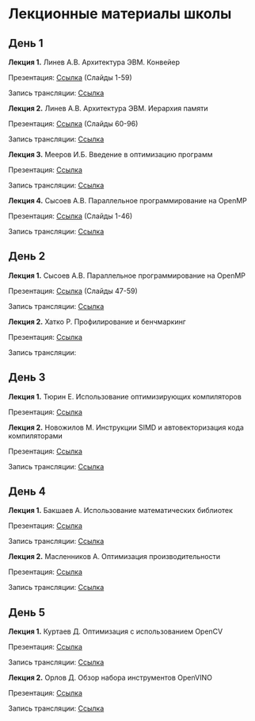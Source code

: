 # Лекционные материалы школы

## День 1

__Лекция 1.__ Линев А.В. Архитектура ЭВМ. Конвейер

  Презентация: [Cсылка](1.1-1.2._Linev_-_Architecture_Pipeline_and_Memory.pdf) (Слайды 1-59)

  Запись трансляции: [Cсылка](http://cloud.unn.ru/s/2xx38WspnQCPtar)

__Лекция 2.__ Линев А.В. Архитектура ЭВМ. Иерархия памяти

  Презентация: [Cсылка](1.1-1.2._Linev_-_Architecture_Pipeline_and_Memory.pdf) (Слайды 60-96)

  Запись трансляции: [Cсылка](http://cloud.unn.ru/s/Tie7yXwSZkNBHar)

__Лекция 3.__ Мееров И.Б. Введение в оптимизацию программ

  Презентация: [Cсылка](1.3._Meyerov_-_Intro_to_optimization.pdf)
  
  Запись трансляции: [Cсылка](http://cloud.unn.ru/s/YNyoKgCSpybeSqB)

__Лекция 4.__ Сысоев А.В. Параллельное программирование на OpenMP

  Презентация: [Cсылка](1.4-2.1._Sysoev_-_OpenMP.pdf) (Слайды 1-46)

  Запись трансляции: [Cсылка](http://cloud.unn.ru/s/epgDPgrBCmLHxzj)

## День 2

__Лекция 1.__ Сысоев А.В. Параллельное программирование на OpenMP

  Презентация: [Cсылка](1.4-2.1._Sysoev_-_OpenMP.pdf) (Слайды 47-59) 

  Запись трансляции: [Cсылка](http://cloud.unn.ru/s/fb2nPKZ3rcM6PD8)

__Лекция 2.__ Хатко Р. Профилирование и бенчмаркинг

  Презентация: [Cсылка](2.3._Khatko_-_Profiling_and_benchmarking.pdf) 

  Запись трансляции: 

## День 3

__Лекция 1.__ Тюрин Е. Использование оптимизирующих компиляторов

  Презентация: [Cсылка](3.1._Tyurin_-_Compilers_brief.pdf)

__Лекция 2.__ Новожилов М. Инструкции SIMD и автовекторизация кода компиляторами

  Презентация: [Cсылка](3.2._Novozhilov_SIMD_autovectorization.pdf)

  Запись трансляции: [Ссылка](http://cloud.unn.ru/s/yWAdpsrwEGm8iwA)

## День 4

__Лекция 1.__ Бакшаев А. Использование математических библиотек

  Презентация: [Cсылка](4.1._Bakshaev_Math_libraries_overview.pdf)

  Запись трансляции: [Ссылка](http://cloud.unn.ru/s/3nJgseSNXEoRT7Y)

__Лекция 2.__ Масленников А. Оптимизация производительности

  Презентация: [Cсылка](4.2._Maslennikov_C++_Performance_Optimization.pdf)

  Запись трансляции: [Ссылка]( http://cloud.unn.ru/s/W73b9JapXon8Prx)


## День 5

__Лекция 1.__ Куртаев Д. Оптимизация с использованием OpenCV

  Презентация: [Cсылка](5.1._Kurtaev_-_Optimizations_with_OpenCV.pdf)

  Запись трансляции: [Ссылка](http://cloud.unn.ru/s/gi69ySKDpr4NcWY)

__Лекция 2.__ Орлов Д. Обзор набора инструментов OpenVINO

  Презентация: [Cсылка](5.2._Orlov_-_OpenVINO_overview.pdf)

  Запись трансляции: [Ссылка](http://cloud.unn.ru/s/sf3noKT9CGCxy6N)
